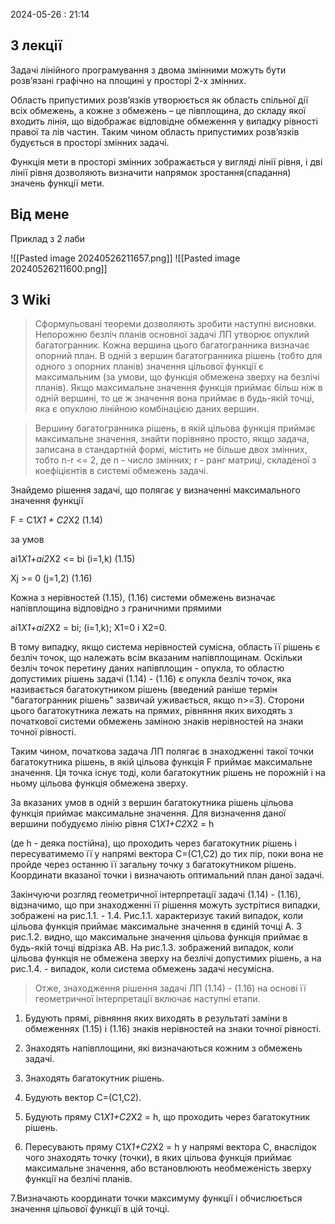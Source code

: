 2024-05-26 : 21:14

## З лекції 
Задачі лінійного програмування з двома змінними можуть бути
розв’язані графічно на площині у просторі 2-х змінних.

Область припустимих розв’язків утворюється як область спільної дії всіх
обмежень, а кожне з обмежень – це півплощина, до складу якої входить лінія,
що відображає відповідне обмеження у випадку рівності правої та лів
частин. Таким чином область припустимих розв’язків будується в просторі
змінних задачі.

Функція мети в просторі змінних зображається у вигляді лінії рівня, і дві
лінії рівня дозволяють визначити напрямок зростання(спадання) значень
функції мети.

## Від мене
Приклад з 2 лаби

![[Pasted image 20240526211657.png]]
![[Pasted image 20240526211600.png]]

## З Wiki
>Сформульовані теореми дозволяють зробити наступні висновки. Непорожню безліч планів основної задачі ЛП утворює опуклий багатогранник. Кожна вершина цього багатогранника визначає опорний план. В одній з вершин багатогранника рішень (тобто для одного з опорних планів) значення цільової функції є максимальним (за умови, що функція обмежена зверху на безлічі планів). Якщо максимальне значення функція приймає більш ніж в одній вершині, то це ж значення вона приймає в будь-якій точці, яка є опуклою лінійною комбінацією даних вершин.

>Вершину багатогранника рішень, в якій цільова функція приймає максимальне значення, знайти порівняно просто, якщо задача, записана в стандартній формі, містить не більше двох змінних, тобто n-r <= 2, де n - число змінних; r - ранг матриці, складеної з коефіцієнтів в системі обмежень задачі.

Знайдемо рішення задачі, що полягає у визначенні максимального значення функції

F = C1*X1 + C2*X2 (1.14)

за умов

ai1*X1+ai2*X2 <= bi (i=1,k) (1.15)

Xj >= 0 (j=1,2) (1.16)

Кожна з нерівностей (1.15), (1.16) системи обмежень визначає напівплощина відповідно з граничними прямими

ai1*X1+ai2*X2 = bi; (i=1,k); X1=0 і X2=0.

В тому випадку, якщо система нерівностей сумісна, область її рішень є безліч точок, що належать всім вказаним напівплощинам. Оскільки безліч точок перетину даних напівплощин - опукла, то областю допустимих рішень задачі (1.14) - (1.16) є опукла безліч точок, яка називається багатокутником рішень (введений раніше термін "багатогранник рішень" зазвичай уживається, якщо n>=3). Сторони цього багатокутника лежать на прямих, рівняння яких виходять з початкової системи обмежень заміною знаків нерівностей на знаки точної рівності.

Таким чином, початкова задача ЛП полягає в знаходженні такої точки багатокутника рішень, в якій цільова функція F приймає максимальне значення. Ця точка існує тоді, коли багатокутник рішень не порожній і на ньому цільова функція обмежена зверху.

За вказаних умов в одній з вершин багатокутника рішень цільова функція приймає максимальне значення. Для визначення даної вершини побудуємо лінію рівня C1*X1+C2*X2 = h

(де h - деяка постійна), що проходить через багатокутник рішень і пересуватимемо її у напрямі вектора С=(C1,C2) до тих пір, поки вона не пройде через останню її загальну точку з багатокутником рішень. Координати вказаної точки і визначають оптимальний план даної задачі.

Закінчуючи розгляд геометричної інтерпретації задачі (1.14) - (1.16), відзначимо, що при знаходженні її рішення можуть зустрітися випадки, зображені на рис.1.1. - 1.4. Рис.1.1. характеризує такий випадок, коли цільова функція приймає максимальне значення в єдиній точці А. З рис.1.2. видно, що максимальне значення цільова функція приймає в будь-якій точці відрізка АВ. На рис.1.3. зображений випадок, коли цільова функція не обмежена зверху на безлічі допустимих рішень, а на рис.1.4. - випадок, коли система обмежень задачі несумісна.

>Отже, знаходження рішення задачі ЛП (1.14) - (1.16) на основі її геометричної інтерпретації включає наступні етапи.

1. Будують прямі, рівняння яких виходять в результаті заміни в обмеженнях (1.15) і (1.16) знаків нерівностей на знаки точної рівності.

2. Знаходять напівплощини, які визначаються кожним з обмежень задачі.

3. Знаходять багатокутник рішень.

4. Будують вектор C=(C1,C2).

5. Будують пряму C1*X1+C2*X2 = h, що проходить через багатокутник рішень.

6. Пересувають пряму C1*X1+C2*X2 = h у напрямі вектора С, внаслідок чого знаходять точку (точки), в яких цільова функція приймає максимальне значення, або встановлюють необмеженість зверху функції на безлічі планів.

7.Визначають координати точки максимуму функції і обчислюється значення цільової функції в цій точці.
